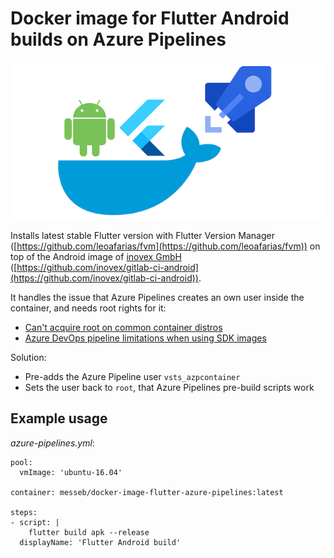 # Docker image for Flutter Android builds on Azure Pipelines

<p align="center">
  <img src="images/docker-image-android-flutter-for-azure-pipelines.png">
</p>

Installs latest stable Flutter version with Flutter Version Manager ([https://github.com/leoafarias/fvm](https://github.com/leoafarias/fvm)) on top of the Android image of [inovex GmbH](https://www.inovex.de/de/leistungen/apps/) ([https://github.com/inovex/gitlab-ci-android](https://github.com/inovex/gitlab-ci-android)).


It handles the issue that Azure Pipelines creates an own user inside the container, and needs root rights for it:

* [Can't acquire root on common container distros](https://github.com/Microsoft/azure-pipelines-agent/issues/2043)
*  [Azure DevOps pipeline limitations when using SDK images](https://github.com/dotnet/dotnet-docker/issues/788)

Solution:

* Pre-adds the Azure Pipeline user `vsts_azpcontainer`
* Sets the user back to `root`, that Azure Pipelines pre-build scripts work

## Example usage

_azure-pipelines.yml_:

```
pool:
  vmImage: 'ubuntu-16.04'

container: messeb/docker-image-flutter-azure-pipelines:latest

steps:  
- script: |
    flutter build apk --release
  displayName: 'Flutter Android build'
```
